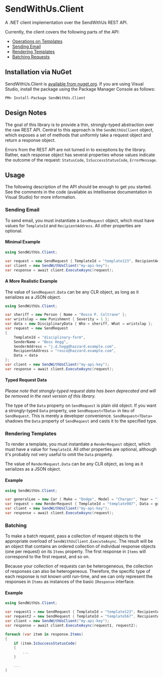 SendWithUs.Client
=================

A .NET client implementation over the SendWithUs REST API.

Currently, the client covers the following parts of the API:

  * [Operations on Templates](https://www.sendwithus.com/docs/api#templates)
  * [Sending Email](https://www.sendwithus.com/docs/api#sending-emails)
  * [Rendering Templates](https://www.sendwithus.com/docs/api#rendering-templates)
  * [Batching Requests](https://www.sendwithus.com/docs/api#batch-api-requests)

## Installation via NuGet

SendWithUs.Client is [available from nuget.org](https://www.nuget.org/packages/SendWithUs.Client/). If you are using 
Visual Studio, install the package using the Package Manager Console as follows: 

```
PM> Install-Package SendWithUs.Client
```

## Design Notes

The goal of this library is to provide a thin, strongly-typed abstraction over the raw REST API. 
Central to this approach is the `SendWithUsClient` object, which exposes a set of methods that uniformly take a request
object and return a response object.

Errors from the REST API are not turned in to exceptions by the library. Rather, each response object has several properties
whose values indicate the outcome of the request: `StatusCode`, `IsSuccessStatusCode`, `ErrorMessage`.

## Usage

The following description of the API should be enough to get you started. See the comments in the code (available as
Intellisense documentation in Visual Studio) for more information.

### Sending Email

To send email, you must instantiate a `SendRequest` object, which must have values for `TemplateId` and `RecipientAddress`. 
All other properties are optional.

#### Minimal Example

```csharp
using SendWithUs.Client;

var request = new SendRequest { TemplateId = "template123", RecipientAddress = "foo@example.com" };
var client = new SendWithUsClient("my-api-key");
var response = await client.ExecuteAsync(request);
```

#### A More Realistic Example

The value of `SendRequest.Data` can be any CLR object, as long as it serializes as a JSON object.

```csharp
using SendWithUs.Client;

var sheriff = new Person { Name = "Rosco P. Coltrane" };
var wristslap = new Punishment { Severity = 1 };
var data = new DisciplinaryData { Who = sheriff, What = wristslap };
var request = new SendRequest
{
    TemplateId = "disciplinary-form",
    SenderName = "Boss Hogg",
    SenderAddress = "j.d.hogg@hazzard.example.com",
    RecipientAddress = "rosco@hazzard.example.com",
    Data = data
};
var client = new SendWithUsClient("my-api-key");
var response = await client.ExecuteAsync(request);
```

#### Typed Request Data

*Please note that strongly-typed request data has been deprecated and will be removed in the next version of this 
library.*

The type of the `Data` property on `SendRequest` is plain old object. If you want a strongly-typed `Data` property, use
`SendRequest<TData>` in lieu of `SendRequest`. This is merely a developer convenience. `SendRequest<TData>` shadows the 
`Data` property of `SendRequest` and casts it to the specified type.

### Rendering Templates

To render a template, you must instantiate a `RenderRequest` object, which must have a value for `TemplateId`. All other
properties are optional, although it's probably not very useful to omit the `Data` property.

The value of `RenderRequest.Data` can be any CLR object, as long as it serializes as a JSON object.

#### Example

```csharp
using SendWithUs.Client;

var generalLee = new Car { Make = "Dodge", Model = "Charger", Year = "1969" };
var request = new RenderRequest { TemplateId = "template987", Data = generalLee };
var client = new SendWithUsClient("my-api-key");
var response = await client.ExecuteAsync(request);
```

### Batching

To make a batch request, pass a collection of request objects to the appropriate overload of `SendWithUsClient.ExecuteAsync`.
The result will be an object that contains an ordered collection of individual response objects (one per request) on its `Items` 
property. The first response in `Items` will correspond to the first request, and so on.

Because your collection of requests can be heterogeneous, the collection of responses can also be heterogeneous. Therefore,
the specific type of each response is not known until run-time, and we can only represent the responses in `Items` as 
instances of the basic `IResponse` interface. 

#### Example

```csharp
using SendWithUs.Client;

var request1 = new SendRequest { TemplateId = "template123", RecipientAddress = "foo@example.com" };
var request2 = new SendRequest { TemplateId = "template567", RecipientAddress = "bar@example.com" };
var client = new SendWithUsClient("my-api-key");
var response = await client.ExecuteAsync(request1, request2);

foreach (var item in response.Items)
{
    if (item.IsSuccessStatusCode)
    {
        ...
    }

    ...
}
```
